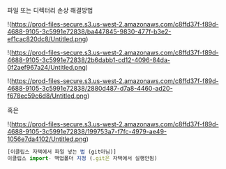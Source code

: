 파일 또는 디렉터리 손상 해결방법

!(https://prod-files-secure.s3.us-west-2.amazonaws.com/c8ffd37f-f89d-4688-9105-3c5991e72838/ba447845-9830-477f-b3e2-ef1cac820dc8/Untitled.png)

!(https://prod-files-secure.s3.us-west-2.amazonaws.com/c8ffd37f-f89d-4688-9105-3c5991e72838/2b6dabb1-cd12-4096-84da-0f2aef967a24/Untitled.png)

!(https://prod-files-secure.s3.us-west-2.amazonaws.com/c8ffd37f-f89d-4688-9105-3c5991e72838/2880d487-d7a8-4460-ad20-f678ec59c6d8/Untitled.png)

혹은

!(https://prod-files-secure.s3.us-west-2.amazonaws.com/c8ffd37f-f89d-4688-9105-3c5991e72838/199753a7-f7fc-4979-ae49-1056e7da4102/Untitled.png)

```jsx
[이클립스 자택에서 파일 넣는 법 (git아님)]
이클립스 import- 백업폴더 지정 (.git은 자택에서 실행안됨)
```
